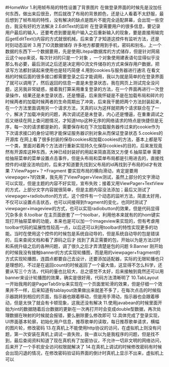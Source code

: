 #HomeWor
1.利用帧布局的特性设置了背景图片
在做登录界面的时候先是没加任何东西，做出来后很丑，然后就改了布局的背景颜色，还是让人看着不太舒服，最后想到了帧布局的特性，没有解决的缺点是图片不能完全适配屏幕，会出现一些空白，我没有好的方法解决
2.EditText的监听
在登录需要用户的很多信息，要记录用户最后的输入，还要考虑到要是用户输入之后重新输入的现象，要是直接用输完后getEditText()内容的方式就很机械，后来查了才知道这控件有监听方法，还是时刻动态监听
3.用了IO流数据储存
许多地方都要用到手机，密码和别名，上一个数据的东西下一个数据要用，先是使用Litepal数据库的方式储存，但是针对网易云这个app来说，每次针对的只是一个对象 ，一个对象使用建表语句显得似乎没那么有必要，最后测试之后还是决定用IO流文件储存的方式来保存用户数据，把读写方法都封装起来使用也是轻巧简便
4.用到cookies与服务器进行通讯
在看文档的时候后面的很多接口都需要登录之后才能调用，我以为就是简单的在登录界面了就可以调用了，然后返回的信息一直是未登录状态，我在网页上测试完全没问题，这另我非常疑惑，接着我打算采用重复登录的方法，在一个界面再进行一次登录操作，结果还是未登录状态，还是懵逼，后来我怀疑是不是在加载布局和碎片的时候两者的加载时候两者的生命周期出了冲突，后来我干脆把两个方法封装起来，在一个方法里面调用另一个请求方法，天真的以为这样就把两个请求联合在了一个，解决了加载冲突的问题，再次调试还是未登录，内心还是懵逼，在重重调试之后又继续在网上查问题情况，才知道http这种无序的网络请求的特点是快捷但是无序，每一次的请求都是新的，需要保存和在下次加载服务器传过来的cookie作为下次请求接口的身份证明才能保证服务器识别对象从而保证登录状态
5.cookies的开源库
在网上看了很多封装的保存cookies和加载cookies的方法，基本上都是写一个类，里面对着两个方法进行重新实现持久化保存cookies的目的，后来发现竟然有开源库这种东西，大神已经封装好的用起来简直高效又方便
6.抽屉菜单
需要给抽屉菜单的菜单设置点击事件，但是头布局和菜单布局都是引用进去的，直接找控件的id是没法响应的，后来才知道要先找到父布局的id再找到子布局的id才有效果
7.ViewPager+？+Fragment
要实现布局的横向滑动，肯定是要用viewpager+?的效果，我先用了ViewPager+View测试，虽然上部分的文字滑动可以实现，但是主题的内容不好实现，宣布失败；接着又用ViewPager+TextView的方式，上部分文字内容就很简单，但是主题内容没法添加；最后又测试了viewpager+radiobutton的方式，这个控件有一个动态的监听方法，简直太好用，不仅可以设置点击状态，也可以间接得到fragment的变化，也同时测试了viewpager+imageview的方式，也可以实现radiobutton的效果，但是代码显得冗杂多余
8.toolbar
在主页面嵌套了一个toolbar，利用他本来就有的的hom键实现打开抽屉菜单的功能，本来也是可以加一个imageview来实现的，但有考虐用toolbar代码的延展性性较高一点，以后还可以利用toolbar的特性实现更多的功能。当时在使用这个控件的时候包是系统自动导的，但是系统自动导的包是错误的，后来查阅文档和看了源码之后才 找到了真正需要的包，开始以为是方法过时和系统升级之后的各种问题，调了很久之后才弄清楚是包的问题
9.Banner
刚开始的时候我没有接触banner的方式实现轮播图，而是用的viewpager+fragment的方式实现轮播图，连圆点都要自己去设计，还要添加适配器，实际的无限轮播也只是理想的，不过是在返回count的时候返回了一个最大值，这显得不怎么科学，还要从写三个方法，代码的量也比较大，总之感觉不太好，后来接触到竟然还可以用banner来设计轮播图的效果，确实是很好用，代码方法清晰明了
10.TabLayout
一开始我用的是PagerTabStrip来实现在一个页面里轮滑的效果，但是仔细一个效果并不一样，后来知道有tablayout效果做出来就差不多了，在每次点击的时候指示器跳转到相应的页面，指示器也跟着移动，但是用手滑动，指示器也会跟着移动，但是太快了就会有卡顿现象，这我还没有解决
11.使用javabean的时候里面开始为int的数据随着后台数据的更新在一次再打开时会变成double型数据，再次处理数据在映射的时候就会报错，要么删除要么修改即可
12.具体完成了登录实现，UI界面基本轮廓，初始化用户信息，推荐歌单的读取，每日推荐歌单请求，横幅的图片轮，修改密码
13.在真机上不能使用http协议的访问，在虚拟机上则没有问题，第一次安装在真机上调试一直失败，我一直以为是我程序的问题，但是找不到，最后查阅资料知道了现在真机有了加密协议，不允许一切非文明的网络访问，后来开了一个手机安全访问权限就解决了
14.在真机上调试的时候修改密码有时候会出现闪退的情况，在修改密码验证码界面的倒计时真机上显示不出来，虚拟机上可以

